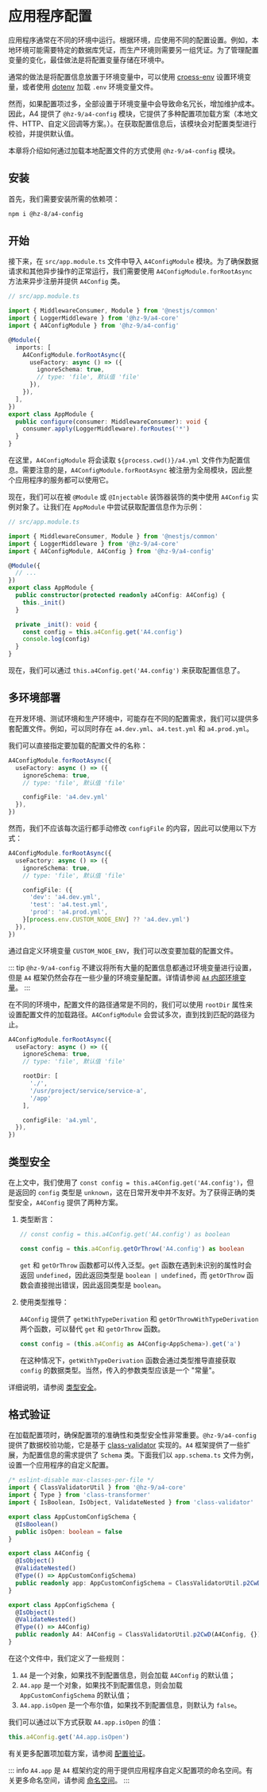 # 应用程序配置

应用程序通常在不同的环境中运行。根据环境，应使用不同的配置设置。例如，本地环境可能需要特定的数据库凭证，而生产环境则需要另一组凭证。为了管理配置变量的变化，最佳做法是将配置变量存储在环境中。

通常的做法是将配置信息放置于环境变量中，可以使用 [croess-env](https://www.npmjs.com/package/cross-env) 设置环境变量，或者使用 [dotenv](https://www.npmjs.com/package/dotenv) 加载 `.env` 环境变量文件。

然而，如果配置项过多，全部设置于环境变量中会导致命名冗长，增加维护成本。因此，A4 提供了 `@hz-9/a4-config` 模块，它提供了多种配置项加载方案（本地文件、HTTP、自定义回调等方案。）。在获取配置信息后，该模块会对配置类型进行校验，并提供默认值。

本章将介绍如何通过加载本地配置文件的方式使用 `@hz-9/a4-config` 模块。

## 安装

首先，我们需要安装所需的依赖项：

``` sh
npm i @hz-8/a4-config
```

## 开始

接下来，在 `src/app.module.ts` 文件中导入 `A4ConfigModule` 模块。为了确保数据请求和其他异步操作的正常运行，我们需要使用 `A4ConfigModule.forRootAsync` 方法来异步注册并提供 `A4Config` 类。

``` ts
// src/app.module.ts

import { MiddlewareConsumer, Module } from '@nestjs/common'
import { LoggerMiddleware } from '@hz-9/a4-core'
import { A4ConfigModule } from '@hz-9/a4-config'

@Module({
  imports: [
    A4ConfigModule.forRootAsync({
      useFactory: async () => ({
        ignoreSchema: true,
        // type: 'file', 默认值 'file'
      }),
    }),
  ],
})
export class AppModule {
  public configure(consumer: MiddlewareConsumer): void {
    consumer.apply(LoggerMiddleware).forRoutes('*')
  }
}
```

<!-- TODO 补充，更优的写法 -->

在这里，`A4ConfigModule` 将会读取 `${process.cwd()}/a4.yml` 文件作为配置信息。需要注意的是，`A4ConfigModule.forRootAsync` 被注册为全局模块，因此整个应用程序的服务都可以使用它。

现在，我们可以在被 `@Module` 或 `@Injectable` 装饰器装饰的类中使用 `A4Config` 实例对象了。让我们在 `AppModule` 中尝试获取配置信息作为示例：

``` typescript
// src/app.module.ts

import { MiddlewareConsumer, Module } from '@nestjs/common'
import { LoggerMiddleware } from '@hz-9/a4-core'
import { A4ConfigModule, A4Config } from '@hz-9/a4-config'

@Module({
  // ...
})
export class AppModule {
  public constructor(protected readonly a4Config: A4Config) {
    this._init()
  }

  private _init(): void {
    const config = this.a4Config.get('A4.config')
    console.log(config)
  }
}
```

现在，我们可以通过 `this.a4Config.get('A4.config')` 来获取配置信息了。

## 多环境部署

在开发环境、测试环境和生产环境中，可能存在不同的配置需求，我们可以提供多套配置文件。例如，可以同时存在 `a4.dev.yml`、`a4.test.yml` 和 `a4.prod.yml`。

我们可以直接指定要加载的配置文件的名称：

``` ts
A4ConfigModule.forRootAsync({
  useFactory: async () => ({
    ignoreSchema: true,
    // type: 'file', 默认值 'file'

    configFile: 'a4.dev.yml'
  }),
})

```

然而，我们不应该每次运行都手动修改 `configFile` 的内容，因此可以使用以下方式：

``` ts
A4ConfigModule.forRootAsync({
  useFactory: async () => ({
    ignoreSchema: true,
    // type: 'file', 默认值 'file'

    configFile: ({
      'dev': 'a4.dev.yml',
      'test': 'a4.test.yml',
      'prod': 'a4.prod.yml',
    }[process.env.CUSTOM_NODE_ENV] ?? 'a4.dev.yml')
  }),
})

```

通过自定义环境变量 `CUSTOM_NODE_ENV`，我们可以改变要加载的配置文件。

::: tip
`@hz-9/a4-config` 不建议将所有大量的配置信息都通过环境变量进行设置，但是 `A4` 框架仍然会存在一些少量的环境变量配置。详情请参阅 [`A4` 内部环境变量](../internal/env.html)。
:::

在不同的环境中，配置文件的路径通常是不同的，我们可以使用 `rootDir` 属性来设置配置文件的加载路径。`A4ConfigModule` 会尝试多次，直到找到匹配的路径为止。

``` ts
A4ConfigModule.forRootAsync({
  useFactory: async () => ({
    ignoreSchema: true,
    // type: 'file', 默认值 'file'

    rootDir: [
      './',
      '/usr/project/service/service-a',
      '/app'
    ],

    configFile: 'a4.yml',
  }),
})

```

## 类型安全

在上文中，我们使用了 `const config = this.a4Config.get('A4.config')`，但是返回的 `config` 类型是 `unknown`，这在日常开发中并不友好。为了获得正确的类型安全，`A4Config` 提供了两种方案。

1. 类型断言：

    ``` ts
    // const config = this.a4Config.get('A4.config') as boolean

    const config = this.a4Config.getOrThrow('A4.config') as boolean
    ```

    `get` 和 `getOrThrow` 函数都可以传入泛型。`get` 函数在遇到未识别的属性时会返回 `undefined`，因此返回类型是 `boolean | undefined`，而 `getOrThrow` 函数会直接抛出错误，因此返回类型是 `boolean`。

2. 使用类型推导：

    `A4Config` 提供了 `getWithTypeDerivation` 和 `getOrThrowWithTypeDerivation` 两个函数，可以替代 `get` 和 `getOrThrow` 函数。

    ``` ts
    const config = (this.a4Config as A4Config<AppSchema>).get('a')
    ```

    在这种情况下，`getWithTypeDerivation` 函数会通过类型推导直接获取 `config` 的数据类型。当然，传入的参数类型应该是一个 "常量"。

详细说明，请参阅 [类型安全](../../guide/a4-config/type-safe)。

## 格式验证

在加载配置项时，确保配置项的准确性和类型安全性非常重要。`@hz-9/a4-config` 提供了数据校验功能，它是基于 [class-validator](https://docs.nestjs.com/pipes#class-validator) 实现的。`A4` 框架提供了一些扩展，为配置信息的需求提供了 `Schema` 类。下面我们以 `app.schema.ts` 文件为例，设置一个应用程序的自定义配置。

``` ts
/* eslint-disable max-classes-per-file */
import { ClassValidatorUtil } from '@hz-9/a4-core'
import { Type } from 'class-transformer'
import { IsBoolean, IsObject, ValidateNested } from 'class-validator'

export class AppCustomConfigSchema {
  @IsBoolean()
  public isOpen: boolean = false
}

export class A4Config {
  @IsObject()
  @ValidateNested()
  @Type(() => AppCustomConfigSchema)
  public readonly app: AppCustomConfigSchema = ClassValidatorUtil.p2CwD(AppCustomConfigSchema, {})
}

export class AppConfigSchema {
  @IsObject()
  @ValidateNested()
  @Type(() => A4Config)
  public readonly A4: A4Config = ClassValidatorUtil.p2CwD(A4Config, {})
}
```

在这个文件中，我们定义了一些规则：

1. `A4` 是一个对象，如果找不到配置信息，则会加载 `A4Config` 的默认值；
2. `A4.app` 是一个对象，如果找不到配置信息，则会加载 `AppCustomConfigSchema` 的默认值；
3. `A4.app.isOpen` 是一个布尔值，如果找不到配置信息，则默认为 `false`。

我们可以通过以下方式获取 `A4.app.isOpen` 的值：

``` ts
this.a4Config.get('A4.app.isOpen')
```

有关更多配置项加载方案，请参阅 [配置验证](../../guide/a4-config/schema)。

::: info
`A4.app` 是 `A4` 框架约定的用于提供应用程序自定义配置项的命名空间。有关更多命名空间，请参阅 [命名空间](../../guide/a4-config/namespace)。
:::
